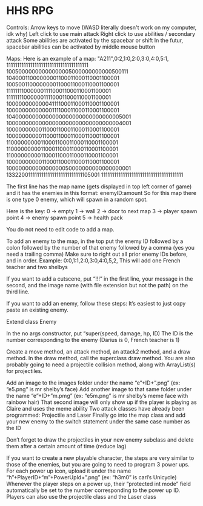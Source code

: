 # HHS RPG

Controls:
Arrow keys to move (WASD literally doesn't work on my computer, idk why)
Left click to use main attack
Right click to use abilities / secondary attack
Some abilities are activated by the spacebar or shift
In the futur, spacebar abilities can be activated by middle mouse button

Maps:
Here is an example of a map:
"A211",0:2,1:0,2:0,3:0,4:0,5:1,
11111111111111111111111111111111111111
10050000000000000005000000000000500111
10400011000000001100011000110001100001
10050011000000001100011000110001100001
11111111000000111100011000110001100001
11111111000000111100011000110001100001
10000000000004111100011000110001100001
10000000000000111100011000110001100001
10400000000000000000000000000000005001
10000000000000000000000000000000004001
10000000000110001100011000110001100001
10000000000110001100011000110001100001
11000000000110001100011000110001100001
11000000000110001100011000110001100001
11000000000110001100011000110001100001
10000000000110001100011000110001100001
10000000000000000050000000000000000001
13322001111111111111111111111111105001
11111111111111111111111111111111111111

The first line has the map name (gets displayed in top left corner of game) and it has the enemies in this format:
enemyID:amount
So for this map there is one type 0 enemy, which will spawn in a random spot.

Here is the key:
0 -> empty
1 -> wall
2 -> door to next map
3 -> player spawn point
4 -> enemy spawn point
5 -> health pack

You do not need to edit code to add a map.

To add an enemy to the map, in the top put the enemy ID followed by a colon followed by the number of that enemy followed by a comma (yes you need a trailing comma)
Make sure to right out all prior enemy IDs before, and in order.
Example:
0:0,1:1,2:0,3:0,4:0,5,2,
This will add one French teacher and two shelbys

If you want to add a cutscene, put “!!!” in the first line, your message in the second, and the image name (with file extension but not the path) on the third line.

If you want to add an enemy, follow these steps:
It’s easiest to just copy paste an existing enemy.

Extend class Enemy

In the no args constructor, put “super(speed, damage, hp, ID)
The ID is the number corresponding to the enemy (Darius is 0, French teacher is 1)

Create a move method, an attack method, an attack2 method, and a draw method. In the draw method, call the superclass draw method.
You are also probably going to need a projectile collision method, along with ArrayList(s) for projectiles.

Add an image to the images folder under the name “e”+ID+”.png” (ex: “e5.png” is mr shelby’s face)
Add another image to that same folder under the name “e”+ID+”m.pmg” (ex: “e5m.png” is mr shelby’s meme face with rainbow hair)
That second image will only show up if the player is playing as Claire and uses the meme ability
Two attack classes have already been programmed: Projectile and Laser
Finally go into the map class and add your new enemy to the switch statement under the same case number as the ID

Don’t forget to draw the projectiles in your new enemy subclass and delete them after a certain amount of time (reduce lag)

If you want to create a new playable character, the steps are very similar to those of the enemies, but you are going to need to program 3 power ups.
For each power up icon, upload it under the name “h”+PlayerID+“m”+PowerUpId+”.png” (ex: “h3m0” is carl’s Unicycle)
Whenever the player steps on a power up, their “protected int mode” field automatically be set to the number corresponding to the power up ID.
Players can also use the projectile class and the Laser class
